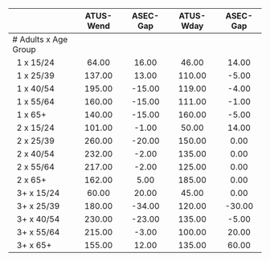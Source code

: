 
|                      |    ATUS-Wend |     ASEC-Gap |    ATUS-Wday |     ASEC-Gap |
| -------------------- | :----------: | :----------: | :----------: | :----------: |
| # Adults x Age Group |              |              |              |              |
| &nbsp;&nbsp;1 x 15/24 |        64.00 |        16.00 |        46.00 |        14.00 |
| &nbsp;&nbsp;1 x 25/39 |       137.00 |        13.00 |       110.00 |        -5.00 |
| &nbsp;&nbsp;1 x 40/54 |       195.00 |       -15.00 |       119.00 |        -4.00 |
| &nbsp;&nbsp;1 x 55/64 |       160.00 |       -15.00 |       111.00 |        -1.00 |
| &nbsp;&nbsp;1 x 65+  |       140.00 |       -15.00 |       160.00 |        -5.00 |
| &nbsp;&nbsp;2 x 15/24 |       101.00 |        -1.00 |        50.00 |        14.00 |
| &nbsp;&nbsp;2 x 25/39 |       260.00 |       -20.00 |       150.00 |         0.00 |
| &nbsp;&nbsp;2 x 40/54 |       232.00 |        -2.00 |       135.00 |         0.00 |
| &nbsp;&nbsp;2 x 55/64 |       217.00 |        -2.00 |       125.00 |         0.00 |
| &nbsp;&nbsp;2 x 65+  |       162.00 |         5.00 |       185.00 |         0.00 |
| &nbsp;&nbsp;3+ x 15/24 |        60.00 |        20.00 |        45.00 |         0.00 |
| &nbsp;&nbsp;3+ x 25/39 |       180.00 |       -34.00 |       120.00 |       -30.00 |
| &nbsp;&nbsp;3+ x 40/54 |       230.00 |       -23.00 |       135.00 |        -5.00 |
| &nbsp;&nbsp;3+ x 55/64 |       215.00 |        -3.00 |       100.00 |        20.00 |
| &nbsp;&nbsp;3+ x 65+ |       155.00 |        12.00 |       135.00 |        60.00 |

